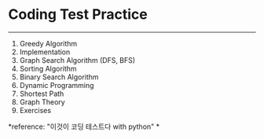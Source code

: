# Coding Test Practice

- - -

1) Greedy Algorithm
2) Implementation
3) Graph Search Algorithm (DFS, BFS)
4) Sorting Algorithm
5) Binary Search Algorithm
6) Dynamic Programming
7) Shortest Path
8) Graph Theory
9) Exercises

*reference: "이것이 코딩 테스트다 with python" *
